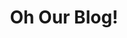 ---
title: "Oh Our Blog!"
description: "一些相关的新闻、文章。"
draft: false


# custom style
custom_class: "" 
custom_attributes: "" 
custom_css: ""
---